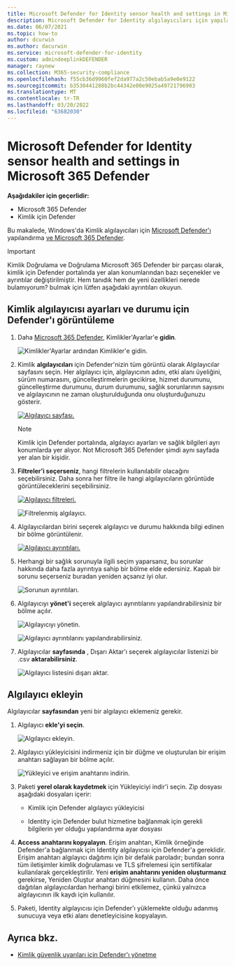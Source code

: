 ```yaml
---
title: Microsoft Defender for Identity sensor health and settings in Microsoft 365 Defender
description: Microsoft Defender for Identity algılayıcıları için yapılandırarak sistem durumunu nasıl takip Microsoft 365 Defender
ms.date: 06/07/2021
ms.topic: how-to
author: dcurwin
ms.author: dacurwin
ms.service: microsoft-defender-for-identity
ms.custom: admindeeplinkDEFENDER
manager: raynew
ms.collection: M365-security-compliance
ms.openlocfilehash: f55cb36d9960fef2da977a2c50ebab5a9e0e9122
ms.sourcegitcommit: b3530441288b2bc44342e00e9025a49721796903
ms.translationtype: MT
ms.contentlocale: tr-TR
ms.lasthandoff: 03/20/2022
ms.locfileid: "63682030"
---
```

# <a name="microsoft-defender-for-identity-sensor-health-and-settings-in-microsoft-365-defender"></a>Microsoft Defender for Identity sensor health and settings in Microsoft 365 Defender

**Aşağıdakiler için geçerlidir:**

- Microsoft 365 Defender
- Kimlik için Defender

Bu makalede, Windows'da Kimlik algılayıcıları için [Microsoft Defender'ı](/defender-for-identity) yapılandırma [ve Microsoft 365 Defender](/microsoft-365/security/defender/overview-security-center).

>[!IMPORTANT]
>Kimlik Doğrulama ve Doğrulama Microsoft 365 Defender bir parçası olarak, kimlik için Defender portalında yer alan konumlarından bazı seçenekler ve ayrıntılar değiştirilmiştir. Hem tanıdık hem de yeni özellikleri nerede bulamıyorum? bulmak için lütfen aşağıdaki ayrıntıları okuyun.

## <a name="view-defender-for-identity-sensor-settings-and-status"></a>Kimlik algılayıcısı ayarları ve durumu için Defender'ı görüntüleme

1. Daha <a href="https://go.microsoft.com/fwlink/p/?linkid=2077139" target="_blank">Microsoft 365 Defender</a>, Kimlikler'Ayarlar'e **gidin**.

    ![Kimlikler'Ayarlar ardından Kimlikler'e gidin.](../../media/defender-identity/settings-identities.png)

1. Kimlik **algılayıcıları** için Defender'nizin tüm görüntü olarak Algılayıcılar sayfasını seçin. Her algılayıcı için, algılayıcının adını, etki alanı üyeliğini, sürüm numarasını, güncelleştirmelerin gecikirse, hizmet durumunu, güncelleştirme durumunu, durum durumunu, sağlık sorunlarının sayısını ve algılayıcının ne zaman oluşturulduğunda onu oluşturduğunuzu gösterir.

    [![Algılayıcı sayfası.](../../media/defender-identity/sensor-page.png)](../../media/defender-identity/sensor-page.png#lightbox)

    >[!NOTE]
    >Kimlik için Defender portalında, algılayıcı ayarları ve sağlık bilgileri ayrı konumlarda yer alıyor. Not Microsoft 365 Defender şimdi aynı sayfada yer alan bir kişidir.

1. **Filtreler'i seçerseniz**, hangi filtrelerin kullanılabilir olacağını seçebilirsiniz. Daha sonra her filtre ile hangi algılayıcıların görüntüde görüntüleceklerini seçebilirsiniz.

    [![Algılayıcı filtreleri.](../../media/defender-identity/sensor-filters.png)](../../media/defender-identity/sensor-filters.png#lightbox)

    ![Filtrelenmiş algılayıcı.](../../media/defender-identity/filtered-sensor.png)

1. Algılayıcılardan birini seçerek algılayıcı ve durumu hakkında bilgi edinen bir bölme görüntülenir.

    [![Algılayıcı ayrıntıları.](../../media/defender-identity/sensor-details.png)](../../media/defender-identity/sensor-details.png#lightbox)

1. Herhangi bir sağlık sorunuyla ilgili seçim yaparsanız, bu sorunlar hakkında daha fazla ayrıntıya sahip bir bölme elde edersiniz. Kapalı bir sorunu seçerseniz buradan yeniden açsanız iyi olur.

    ![Sorunun ayrıntıları.](../../media/defender-identity/issue-details.png)

1. Algılayıcıyı **yönet'i** seçerek algılayıcı ayrıntılarını yapılandırabilirsiniz bir bölme açılır.

    ![Algılayıcıyı yönetin.](../../media/defender-identity/manage-sensor.png)

    ![Algılayıcı ayrıntılarını yapılandırabilirsiniz.](../../media/defender-identity/configure-sensor-details.png)

1. Algılayıcılar **sayfasında** , Dışarı Aktar'ı seçerek algılayıcılar listenizi bir .csv **aktarabilirsiniz**.

    ![Algılayıcı listesini dışarı aktar.](../../media/defender-identity/export-sensors.png)

## <a name="add-a-sensor"></a>Algılayıcı ekleyin

Algılayıcılar **sayfasından** yeni bir algılayıcı eklemeniz gerekir.

1. Algılayıcı **ekle'yi seçin**.

    ![Algılayıcı ekleyin.](../../media/defender-identity/add-sensor.png)

1. Algılayıcı yükleyicisini indirmeniz için bir düğme ve oluşturulan bir erişim anahtarı sağlayan bir bölme açılır.

    ![Yükleyici ve erişim anahtarını indirin.](../../media/defender-identity/installer-access-key.png)

1. Paketi **yerel olarak kaydetmek** için Yükleyiciyi indir'i seçin. Zip dosyası aşağıdaki dosyaları içerir:

    - Kimlik için Defender algılayıcı yükleyicisi

    - Identity için Defender bulut hizmetine bağlanmak için gerekli bilgilerin yer olduğu yapılandırma ayar dosyası

1. **Access anahtarını kopyalayın**. Erişim anahtarı, Kimlik örneğinde Defender'a bağlanmak için Identity algılayıcısı için Defender'a gereklidir. Erişim anahtarı algılayıcı dağıtımı için bir defalık paroladır; bundan sonra tüm iletişimler kimlik doğrulaması ve TLS şifrelemesi için sertifikalar kullanılarak gerçekleştirilir. Yeni **erişim anahtarını yeniden oluşturmanız** gerekirse, Yeniden Oluştur anahtarı düğmesini kullanın. Daha önce dağıtılan algılayıcılardan herhangi birini etkilemez, çünkü yalnızca algılayıcının ilk kaydı için kullanılır.

1. Paketi, Identity algılayıcısı için Defender'ı yüklemekte olduğu adanmış sunucuya veya etki alanı denetleyicisine kopyalayın.

## <a name="see-also"></a>Ayrıca bkz.

- [Kimlik güvenlik uyarıları için Defender'ı yönetme](manage-security-alerts.md)
